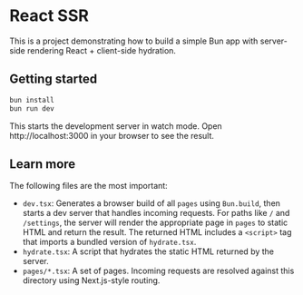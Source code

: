 # React SSR

This is a project demonstrating how to build a simple Bun app with server-side rendering React + client-side hydration.

## Getting started

```sh
bun install
bun run dev
```

This starts the development server in watch mode. Open http://localhost:3000 in your browser to see the result.

## Learn more

The following files are the most important:

- `dev.tsx`: Generates a browser build of all `pages` using `Bun.build`, then starts a dev server that handles incoming requests. For paths like `/` and `/settings`, the server will render the appropriate page in `pages` to static HTML and return the result. The returned HTML includes a `<script>` tag that imports a bundled version of `hydrate.tsx`.
- `hydrate.tsx`: A script that hydrates the static HTML returned by the server.
- `pages/*.tsx`: A set of pages. Incoming requests are resolved against this directory using Next.js-style routing.
